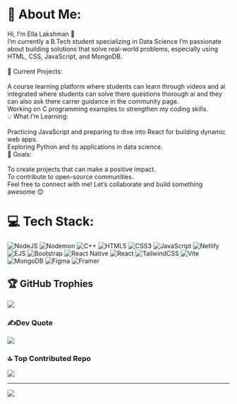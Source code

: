 # 💫 About Me:
Hi, I’m Ella Lakshman 👋<br>I’m currently a B.Tech  student specializing in Data Science I’m passionate about building solutions that solve real-world problems, especially using HTML, CSS, JavaScript, and MongoDB.<br><br>🔧 Current Projects:<br><br>A course learning platform where students can learn through videos and ai integrated where students can solve there questions thorough ai and they can also ask there carrer guidance in the community page.<br>Working on C programming examples to strengthen my coding skills.<br>💡 What I’m Learning:<br><br>Practicing JavaScript and preparing to dive into React for building dynamic web apps.<br>Exploring Python and its applications in data science.<br>🚀 Goals:<br><br>To create projects that can make a positive impact.<br>To contribute to open-source communities.<br>Feel free to connect with me! Let’s collaborate and build something awesome 😊


# 💻 Tech Stack:
![NodeJS](https://img.shields.io/badge/node.js-6DA55F?style=for-the-badge&logo=node.js&logoColor=white) ![Nodemon](https://img.shields.io/badge/NODEMON-%23323330.svg?style=for-the-badge&logo=nodemon&logoColor=%BBDEAD) ![C++](https://img.shields.io/badge/c++-%2300599C.svg?style=for-the-badge&logo=c%2B%2B&logoColor=white) ![HTML5](https://img.shields.io/badge/html5-%23E34F26.svg?style=for-the-badge&logo=html5&logoColor=white) ![CSS3](https://img.shields.io/badge/css3-%231572B6.svg?style=for-the-badge&logo=css3&logoColor=white) ![JavaScript](https://img.shields.io/badge/javascript-%23323330.svg?style=for-the-badge&logo=javascript&logoColor=%23F7DF1E) ![Netlify](https://img.shields.io/badge/netlify-%23000000.svg?style=for-the-badge&logo=netlify&logoColor=#00C7B7) ![EJS](https://img.shields.io/badge/ejs-%23B4CA65.svg?style=for-the-badge&logo=ejs&logoColor=black) ![Bootstrap](https://img.shields.io/badge/bootstrap-%238511FA.svg?style=for-the-badge&logo=bootstrap&logoColor=white) ![React Native](https://img.shields.io/badge/react_native-%2320232a.svg?style=for-the-badge&logo=react&logoColor=%2361DAFB) ![React](https://img.shields.io/badge/react-%2320232a.svg?style=for-the-badge&logo=react&logoColor=%2361DAFB) ![TailwindCSS](https://img.shields.io/badge/tailwindcss-%2338B2AC.svg?style=for-the-badge&logo=tailwind-css&logoColor=white) ![Vite](https://img.shields.io/badge/vite-%23646CFF.svg?style=for-the-badge&logo=vite&logoColor=white) ![MongoDB](https://img.shields.io/badge/MongoDB-%234ea94b.svg?style=for-the-badge&logo=mongodb&logoColor=white) ![Figma](https://img.shields.io/badge/figma-%23F24E1E.svg?style=for-the-badge&logo=figma&logoColor=white) ![Framer](https://img.shields.io/badge/Framer-black?style=for-the-badge&logo=framer&logoColor=blue)


## 🏆 GitHub Trophies
![](https://github-profile-trophy.vercel.app/?username=laxman2546&theme=radical&no-frame=false&no-bg=true&margin-w=4)

### ✍️Dev Quote
![](https://quotes-github-readme.vercel.app/api?type=horizontal&theme=radical)

### 🔝 Top Contributed Repo
![](https://github-contributor-stats.vercel.app/api?username=laxman2546&limit=5&theme=dark&combine_all_yearly_contributions=true)

---
[![](https://visitcount.itsvg.in/api?id=laxman2546&icon=0&color=0)](https://visitcount.itsvg.in)

<!-- Proudly created with GPRM ( https://gprm.itsvg.in ) -->
